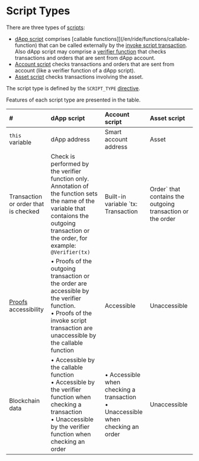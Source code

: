 # Script Types

There are three types of [scripts](/en/ride/script):

* [dApp script](/en/ride/script/script-types/dapp-script) comprises [сallable functions]](/en/ride/functions/callable-function) that can be called externally by the [invoke script transaction](/en/blockchain/transaction-type/invoke-script-transaction). Also dApp script may comprise a [verifier function](/en/ride/functions/verifier-functions) that checks transactions and orders that are sent from dApp account.
* [Account script](/en/ride/script/script-types/account-script) checks transactions and orders that are sent from account (like a verifier function of a dApp script).
* [Asset script](/en/ride/script/script-types/asset-script) checks transactions involving the asset.

The script type is defined by the `SCRIPT_TYPE` [directive](/en/ride/script/directives).

Features of each script type are presented in the table.

| # | dApp script | Account script | Asset script |
| :--- | :--- | :--- | :--- |
| `this` variable | dApp address | Smart account address | Asset |
| Transaction or order that is checked | Check is performed by the verifier function only. Annotation of the function sets the name of the variable that contaions the outgoing transaction or the order, for example: `@Verifier(tx)` | Built-in variable `tx: Transaction|Order` that contains the outgoing transaction or the order | Build-in variable `tx:`&nbsp;`Transaction` that contains the transaction involving the asset.<br>Check for order is not supported |
| [Proofs](/en/blockchain/transaction/transaction-proof) accessibility | • Proofs of the outgoing transaction or the order are accessible by the verifier function.<br>• Proofs of the invoke script transaction are unaccessible by the callable function | Accessible | Unaccessible |
| Blockchain data | • Accessible by the callable function<br>• Accessible by the verifier function when checking a transaction<br>• Unaccessible by the verifier function when checking an order | • Accessible when checking a transaction<br>• Unaccessible when checking an order | Unaccessible |
